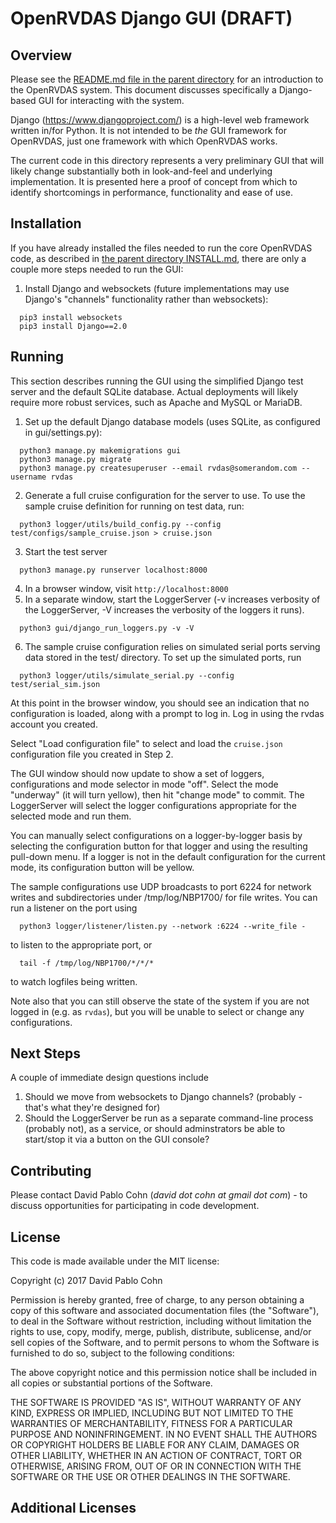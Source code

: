 # OpenRVDAS Django GUI (DRAFT)

## Overview

Please see the [README.md file in the parent directory](../README.md)
for an introduction to the OpenRVDAS system. This document discusses
specifically a Django-based GUI for interacting with the system.

Django (<https://www.djangoproject.com/>) is a high-level web
framework written in/for Python. It is not intended to be *the* GUI
framework for OpenRVDAS, just one framework with which OpenRVDAS
works.

The current code in this directory represents a very preliminary GUI
that will likely change substantially both in look-and-feel and
underlying implementation. It is presented here a proof of concept
from which to identify shortcomings in performance, functionality and
ease of use.

## Installation

If you have already installed the files needed to run the core
OpenRVDAS code, as described in [the parent directory
INSTALL.md](../INSTALL.md), there are only a couple more steps needed
to run the GUI:

1. Install Django and websockets (future implementations may use
Django's "channels" functionality rather than websockets):
```
  pip3 install websockets
  pip3 install Django==2.0
```

## Running

This section describes running the GUI using the simplified Django
test server and the default SQLite database. Actual deployments will
likely require more robust services, such as Apache and MySQL or
MariaDB.

1. Set up the default Django database models (uses SQLite, as
configured in gui/settings.py):
```
  python3 manage.py makemigrations gui
  python3 manage.py migrate
  python3 manage.py createsuperuser --email rvdas@somerandom.com --username rvdas
```
2. Generate a full cruise configuration for the server to use. To use
the sample cruise definition for running on test data, run:
```
  python3 logger/utils/build_config.py --config test/configs/sample_cruise.json > cruise.json
```
3. Start the test server
```
  python3 manage.py runserver localhost:8000
```
4. In a browser window, visit ```http://localhost:8000```
5. In a separate window, start the LoggerServer (-v increases verbosity
of the LoggerServer, -V increases the verbosity of the loggers it runs).
```
  python3 gui/django_run_loggers.py -v -V
```

6. The sample cruise configuration relies on simulated serial ports
serving data stored in the test/ directory. To set up the simulated
ports, run
```
  python3 logger/utils/simulate_serial.py --config test/serial_sim.json 
```

At this point in the browser window, you should see an indication that
no configuration is loaded, along with a prompt to log in. Log in
using the rvdas account you created.

Select "Load configuration file" to select and load the
```cruise.json``` configuration file you created in Step 2.

The GUI window should now update to show a set of loggers,
configurations and mode selector in mode "off". Select the mode
"underway" (it will turn yellow), then hit "change mode" to
commit. The LoggerServer will select the logger configurations
appropriate for the selected mode and run them.

You can manually select configurations on a logger-by-logger basis by
selecting the configuration button for that logger and using the
resulting pull-down menu. If a logger is not in the default
configuration for the current mode, its configuration button will be
yellow.

The sample configurations use UDP broadcasts to port 6224 for network
writes and subdirectories under /tmp/log/NBP1700/ for file writes. You can run a listener on the port using
```
  python3 logger/listener/listen.py --network :6224 --write_file -
```
to listen to the appropriate port, or
```
  tail -f /tmp/log/NBP1700/*/*/*
```
to watch logfiles being written.

Note also that you can still observe the state of the system if you
are not logged in (e.g. as ```rvdas```), but you will be unable to
select or change any configurations.

## Next Steps

A couple of immediate design questions include

1. Should we move from websockets to Django channels? (probably - that's what they're designed for)
2. Should the LoggerServer be run as a separate command-line process (probably not), as a service, or should adminstrators be able to start/stop it via a button on the GUI console?

## Contributing

Please contact David Pablo Cohn (*david dot cohn at gmail dot com*) - to discuss
opportunities for participating in code development.

## License

This code is made available under the MIT license:

Copyright (c) 2017 David Pablo Cohn

Permission is hereby granted, free of charge, to any person obtaining a copy
of this software and associated documentation files (the "Software"), to deal
in the Software without restriction, including without limitation the rights
to use, copy, modify, merge, publish, distribute, sublicense, and/or sell
copies of the Software, and to permit persons to whom the Software is
furnished to do so, subject to the following conditions:

The above copyright notice and this permission notice shall be included in all
copies or substantial portions of the Software.

THE SOFTWARE IS PROVIDED "AS IS", WITHOUT WARRANTY OF ANY KIND, EXPRESS OR
IMPLIED, INCLUDING BUT NOT LIMITED TO THE WARRANTIES OF MERCHANTABILITY,
FITNESS FOR A PARTICULAR PURPOSE AND NONINFRINGEMENT. IN NO EVENT SHALL THE
AUTHORS OR COPYRIGHT HOLDERS BE LIABLE FOR ANY CLAIM, DAMAGES OR OTHER
LIABILITY, WHETHER IN AN ACTION OF CONTRACT, TORT OR OTHERWISE, ARISING FROM,
OUT OF OR IN CONNECTION WITH THE SOFTWARE OR THE USE OR OTHER DEALINGS IN THE
SOFTWARE.

## Additional Licenses
